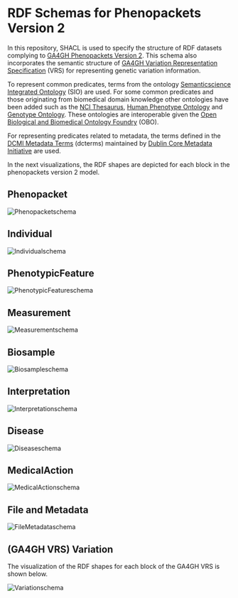 # RDF Schemas for Phenopackets Version 2

In this repository, SHACL is used to specify the structure of RDF datasets complying to [GA4GH Phenopackets Version 2](https://phenopacket-schema.readthedocs.io/en/latest/). This schema also incorporates the semantic structure of [GA4GH Variation Representation Specification](https://vrs.ga4gh.org/en/stable/index.html) (VRS) for representing genetic variation information.  

To represent common predicates, terms from the ontology [Semanticscience Integrated Ontology](http://sio.semanticscience.org/) (SIO) are used. For some common predicates and those originating from biomedical domain knowledge other ontologies have been added such as the [NCI Thesaurus](https://obofoundry.org/ontology/ncit), [Human Phenotype Ontology](https://obofoundry.org/ontology/hp.html) and [Genotype Ontology](https://obofoundry.org/ontology/geno.html). These ontologies are interoperable given the [Open Biological and Biomedical Ontology Foundry](https://obofoundry.org/) (OBO).

For representing predicates related to metadata, the terms defined in the [DCMI Metadata Terms](https://www.dublincore.org/specifications/dublin-core/dcmi-terms/) (dcterms) maintained by [Dublin Core Metadata Initiative](https://www.dublincore.org/about/) are used.

In the next visualizations, the RDF shapes are depicted for each block in the phenopackets version 2 model.

## Phenopacket

![Phenopacketschema](https://github.com/rosazwart/phenopackets-v2-rdf-schema/blob/main/model/Phenopacket_V2_Phenopacket.jpg)

## Individual

![Individualschema](https://github.com/rosazwart/phenopackets-v2-rdf-schema/blob/main/model/Phenopacket_V2_Individual.jpg)

## PhenotypicFeature

![PhenotypicFeatureschema](https://github.com/rosazwart/phenopackets-v2-rdf-schema/blob/main/model/Phenopacket_V2_PhenotypicFeature.jpg)

## Measurement

![Measurementschema](https://github.com/rosazwart/phenopackets-v2-rdf-schema/blob/main/model/Phenopacket_V2_Measurement.jpg)

## Biosample

![Biosampleschema](https://github.com/rosazwart/phenopackets-v2-rdf-schema/blob/main/model/Phenopacket_V2_Biosample.jpg)

## Interpretation

![Interpretationschema](https://github.com/rosazwart/phenopackets-v2-rdf-schema/blob/main/model/Phenopacket_V2_Interpretation.jpg)

## Disease

![Diseaseschema](https://github.com/rosazwart/phenopackets-v2-rdf-schema/blob/main/model/Phenopacket_V2_Disease.jpg)

## MedicalAction

![MedicalActionschema](https://github.com/rosazwart/phenopackets-v2-rdf-schema/blob/main/model/Phenopacket_V2_MedicalAction.jpg)

## File and Metadata

![FileMetadataschema](https://github.com/rosazwart/phenopackets-v2-rdf-schema/blob/main/model/Phenopacket_V2_File_Metadata.jpg)

## (GA4GH VRS) Variation

The visualization of the RDF shapes for each block of the GA4GH VRS is shown below.

![Variationschema](https://github.com/rosazwart/phenopackets-v2-rdf-schema/blob/main/model/Phenopacket_V2_Variation.jpg)
